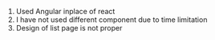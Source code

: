 1. Used Angular inplace of react
2. I have not used different component due to time limitation
3. Design of list page is not proper